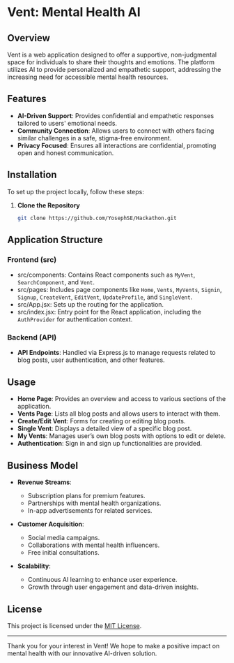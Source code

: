 

# Vent: Mental Health AI

## Overview

Vent is a web application designed to offer a supportive, non-judgmental space for individuals to share their thoughts and emotions. The platform utilizes AI to provide personalized and empathetic support, addressing the increasing need for accessible mental health resources.

## Features

- **AI-Driven Support**: Provides confidential and empathetic responses tailored to users' emotional needs.
- **Community Connection**: Allows users to connect with others facing similar challenges in a safe, stigma-free environment.
- **Privacy Focused**: Ensures all interactions are confidential, promoting open and honest communication.

## Installation

To set up the project locally, follow these steps:

1. **Clone the Repository**

   ```bash
   git clone https://github.com/YosephSE/Hackathon.git
   ```

## Application Structure

### Frontend (src)

- src/components: Contains React components such as `MyVent`, `SearchComponent`, and `Vent`.
- src/pages: Includes page components like `Home`, `Vents`, `MyVents`, `Signin`, `Signup`, `CreateVent`, `EditVent`, `UpdateProfile`, and `SingleVent`.
- src/App.jsx: Sets up the routing for the application.
- src/index.jsx: Entry point for the React application, including the `AuthProvider` for authentication context.

### Backend (API)

- **API Endpoints**: Handled via Express.js to manage requests related to blog posts, user authentication, and other features.

## Usage

- **Home Page**: Provides an overview and access to various sections of the application.
- **Vents Page**: Lists all blog posts and allows users to interact with them.
- **Create/Edit Vent**: Forms for creating or editing blog posts.
- **Single Vent**: Displays a detailed view of a specific blog post.
- **My Vents**: Manages user’s own blog posts with options to edit or delete.
- **Authentication**: Sign in and sign up functionalities are provided.

## Business Model

- **Revenue Streams**:
  - Subscription plans for premium features.
  - Partnerships with mental health organizations.
  - In-app advertisements for related services.

- **Customer Acquisition**:
  - Social media campaigns.
  - Collaborations with mental health influencers.
  - Free initial consultations.

- **Scalability**:
  - Continuous AI learning to enhance user experience.
  - Growth through user engagement and data-driven insights.



## License

This project is licensed under the [MIT License](LICENSE).



---

Thank you for your interest in Vent! We hope to make a positive impact on mental health with our innovative AI-driven solution.
```

